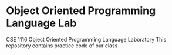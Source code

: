 # Object Oriented Programming Language Lab
CSE 1116 Object Oriented Programming Language Laboratory
This repository contains practice code of our class

